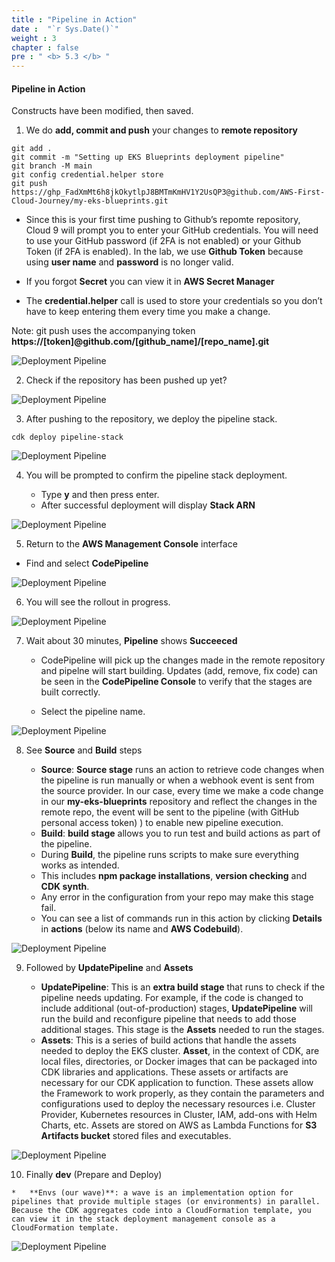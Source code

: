 ```yaml
---
title : "Pipeline in Action"
date :  "`r Sys.Date()`" 
weight : 3
chapter : false
pre : " <b> 5.3 </b> "
---
```


#### Pipeline in Action

Constructs have been modified, then saved.

1.  We do **add, commit and push** your changes to **remote repository**

```
git add .
git commit -m "Setting up EKS Blueprints deployment pipeline"
git branch -M main
git config credential.helper store
git push https://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@github.com/AWS-First-Cloud-Journey/my-eks-blueprints.git
```

*   Since this is your first time pushing to Github’s repomte repository, Cloud 9 will prompt you to enter your GitHub credentials. You will need to use your GitHub password (if 2FA is not enabled) or your Github Token (if 2FA is enabled). In the lab, we use **Github Token** because using **user name** and **password** is no longer valid.
    
*   If you forgot **Secret** you can view it in **AWS Secret Manager**
    
*   The **credential.helper** call is used to store your credentials so you don’t have to keep entering them every time you make a change.
    

Note: git push uses the accompanying token **https://\[token\]@github.com/\[github\_name\]/\[repo\_name\].git**

![Deployment Pipeline](/images/5-Deploymentpipeline/00013.png?featherlight=false&width=90pc)

2.  Check if the repository has been pushed up yet?

![Deployment Pipeline](/images/5-Deploymentpipeline/00014.png?featherlight=false&width=90pc)

3.  After pushing to the repository, we deploy the pipeline stack.

```
cdk deploy pipeline-stack
```

![Deployment Pipeline](/images/5-Deploymentpipeline/00015.png?featherlight=false&width=90pc)

4.  You will be prompted to confirm the pipeline stack deployment.
    
    *   Type **y** and then press enter.
    *   After successful deployment will display **Stack ARN**

![Deployment Pipeline](/images/5-Deploymentpipeline/00016.png?featherlight=false&width=90pc)

5.  Return to the **AWS Management Console** interface

*   Find and select **CodePipeline**

![Deployment Pipeline](/images/5-Deploymentpipeline/00017.png?featherlight=false&width=90pc)

6.  You will see the rollout in progress.

![Deployment Pipeline](/images/5-Deploymentpipeline/00018.png?featherlight=false&width=90pc)

7.  Wait about 30 minutes, **Pipeline** shows **Succeeced**
    
    *   CodePipeline will pick up the changes made in the remote repository and pipelne will start building. Updates (add, remove, fix code) can be seen in the **CodePipeline Console** to verify that the stages are built correctly.
        
    *   Select the pipeline name.
        

![Deployment Pipeline](/images/5-Deploymentpipeline/00019.png?featherlight=false&width=90pc)

8.  See **Source** and **Build** steps
    
    *   **Source**: **Source stage** runs an action to retrieve code changes when the pipeline is run manually or when a webhook event is sent from the source provider. In our case, every time we make a code change in our **my-eks-blueprints** repository and reflect the changes in the remote repo, the event will be sent to the pipeline (with GitHub personal access token) ) to enable new pipeline execution.
    *   **Build**: **build stage** allows you to run test and build actions as part of the pipeline.
    *   During **Build**, the pipeline runs scripts to make sure everything works as intended.
    *   This includes **npm package installations**, **version checking** and **CDK synth**.
    *   Any error in the configuration from your repo may make this stage fail.
    *   You can see a list of commands run in this action by clicking **Details** in **actions** (below its name and **AWS Codebuild**).

![Deployment Pipeline](/images/5-Deploymentpipeline/00020.png?featherlight=false&width=90pc)

9.  Followed by **UpdatePipeline** and **Assets**
    
    *   **UpdatePipeline**: This is an **extra build stage** that runs to check if the pipeline needs updating. For example, if the code is changed to include additional (out-of-production) stages, **UpdatePipeline** will run the build and reconfigure pipeline that needs to add those additional stages. This stage is the **Assets** needed to run the stages.
    *   **Assets**: This is a series of build actions that handle the assets needed to deploy the EKS cluster. **Asset**, in the context of CDK, are local files, directories, or Docker images that can be packaged into CDK libraries and applications. These assets or artifacts are necessary for our CDK application to function. These assets allow the Framework to work properly, as they contain the parameters and configurations used to deploy the necessary resources i.e. Cluster Provider, Kubernetes resources in Cluster, IAM, add-ons with Helm Charts, etc. Assets are stored on AWS as Lambda Functions for **S3 Artifacts bucket** stored files and executables.

![Deployment Pipeline](/images/5-Deploymentpipeline/00021.png?featherlight=false&width=90pc)

10.  Finally **dev** (Prepare and Deploy)
    
    *   **Envs (our wave)**: a wave is an implementation option for pipelines that provide multiple stages (or environments) in parallel. Because the CDK aggregates code into a CloudFormation template, you can view it in the stack deployment management console as a CloudFormation template.

![Deployment Pipeline](/images/5-Deploymentpipeline/00022.png?featherlight=false&width=90pc)